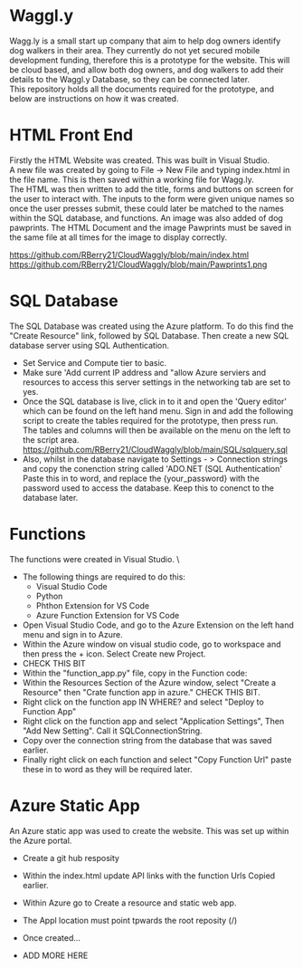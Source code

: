 # Waggl.y
Wagg.ly is a small start up company that aim to help dog owners identify dog walkers in their area. They currently do not yet secured mobile development funding, therefore this is a prototype for the website. This will be cloud based, and allow both dog owners, and dog walkers to add their details to the Waggl.y Database, so they can be connected later. \
This repository holds all the documents required for the prototype, and below are instructions on how it was created. 


# HTML Front End
Firstly the HTML Website was created. This was built in Visual Studio.\
A new file was created by going to File -> New File and typing index.html in the file name. This is then saved within a working file for Wagg.ly.\
The HTML was then written to add the title, forms and buttons on screen for the user to interact with. The inputs to the form were given unique names so once the user presses submit, these could later be matched to the names within the SQL database, and functions.
An image was also added of dog pawprints. The HTML Document and the image Pawprints must be saved in the same file at all times for the image to display correctly. 

https://github.com/RBerry21/CloudWaggly/blob/main/index.html    \
https://github.com/RBerry21/CloudWaggly/blob/main/Pawprints1.png   


# SQL Database
The SQL Database was created using the Azure platform. To do this find the "Create Resource" link, followed by SQL Database. Then create a new SQL database server using SQL Authentication. 
  -  Set Service and Compute tier to  basic.
  -  Make sure 'Add current IP address and "allow Azure serviers and resources to access this server settings in the networking tab are set to yes.
  -  Once the SQL database is live, click in to it and open the 'Query editor' which can be found on the left hand menu. Sign in and add the following script to create the tables required for the prototype, then press run. The tables and columns will then be available on the menu on the left to the script area. \
https://github.com/RBerry21/CloudWaggly/blob/main/SQL/sqlquery.sql 
- Also, whilst in the database navigate to Settings - > Connection strings and copy the conenction string called 'ADO.NET (SQL Authentication' Paste this in to word, and replace the {your_password} with the password used to access the database. Keep this to conenct to the database later. 

# Functions
The functions were created in Visual Studio. \ 
 - The following things are required to do this:
   -  Visual Studio Code
   -  Python
   - Phthon Extension for VS Code
   - Azure Function Extension for VS Code
- Open Visual Studio Code, and go to the Azure Extension on the left hand menu and sign in to Azure.
- Within the Azure window on visual studio code, go to workspace and then press the + icon. Select Create new Project.
- CHECK THIS BIT
- Within the "function_app.py" file, copy in the Function code:
- Within the Resources Section of the Azure window, select "Create a Resource" then "Crate function app in azure." CHECK THIS BIT. 
- Right click on the function app IN WHERE? and select "Deploy to Function App"
- Right click on the function app and select "Application Settings", Then "Add New Setting". Call it SQLConnectionString.
- Copy over the connection string from the database that was saved earlier.
- Finally right click on each function and select "Copy Function Url" paste these in to word as they will be required later. 

# Azure Static App 
An Azure static app was used to create the website. This was set up within the Azure portal. 
 - Create a git hub resposity
 - Within the index.html update API links with the function Urls Copied earlier.
 - Within Azure go to Create a resource and static web app.
 - The Appl location must point tpwards the root reposity (/)
 - Once created...

 - ADD MORE HERE

